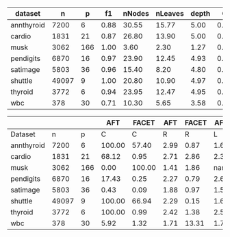 | dataset    | n     | p   | f1   | nNodes | nLeaves | depth | Q    | J    |
| ---------- | ----- | --- | ---- | ------ | ------- | ----- | ---- | ---- |
| annthyroid | 7200  | 6   | 0.88 | 30.55  | 15.77   | 5.00  | 0.94 | 0.85 |
| cardio     | 1831  | 21  | 0.87 | 26.80  | 13.90   | 5.00  | 0.90 | 0.39 |
| musk       | 3062  | 166 | 1.00 | 3.60   | 2.30    | 1.27  | 0.00 | 0.05 |
| pendigits  | 6870  | 16  | 0.97 | 23.90  | 12.45   | 4.93  | 0.63 | 0.43 |
| satimage   | 5803  | 36  | 0.96 | 15.40  | 8.20    | 4.80  | 0.78 | 0.13 |
| shuttle    | 49097 | 9   | 1.00 | 20.80  | 10.90   | 4.97  | 0.84 | 0.62 |
| thyroid    | 3772  | 6   | 0.94 | 23.95  | 12.47   | 4.95  | 0.92 | 0.81 |
| wbc        | 378   | 30  | 0.71 | 10.30  | 5.65    | 3.58  | 0.35 | 0.11 |


|            |       |     | AFT    | FACET  | AFT  | FACET | AFT  | FACET | AFT   | FACET |
| ---------- | ----- | --- | ------ | ------ | ---- | ----- | ---- | ----- | ----- | ----- |
| Dataset    | n     | p   | C      | C      | R    | R     | L    | L     | D     | D     |
| annthyroid | 7200  | 6   | 100.00 | 57.40  | 2.99 | 0.87  | 1.60 | 1.46  | 0.94  | 0.58  |
| cardio     | 1831  | 21  | 68.12  | 0.95   | 2.71 | 2.86  | 2.33 | 1.25  | 9.69  | 2.15  |
| musk       | 3062  | 166 | 0.00   | 100.00 | 1.41 | 1.86  | nan  | 11.53 | nan   | 7.93  |
| pendigits  | 6870  | 16  | 17.43  | 0.25   | 2.27 | 0.79  | 2.60 | 1.00  | 17.33 | 6.95  |
| satimage   | 5803  | 36  | 0.43   | 0.09   | 1.88 | 0.97  | 1.56 | 2.50  | 3.14  | 0.95  |
| shuttle    | 49097 | 9   | 100.00 | 66.94  | 2.29 | 0.15  | 1.63 | 1.37  | 1.23  | 0.41  |
| thyroid    | 3772  | 6   | 100.00 | 0.99   | 2.42 | 1.38  | 2.58 | 1.06  | 5.14  | 0.94  |
| wbc        | 378   | 30  | 5.92   | 1.32   | 1.71 | 13.31 | 1.70 | 1.00  | 2.66  | 1.55  |
